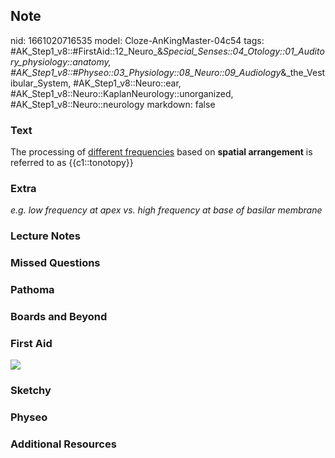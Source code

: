 ## Note
nid: 1661020716535
model: Cloze-AnKingMaster-04c54
tags: #AK_Step1_v8::#FirstAid::12_Neuro_&_Special_Senses::04_Otology::01_Auditory_physiology::anatomy, #AK_Step1_v8::#Physeo::03_Physiology::08_Neuro::09_Audiology_&_the_Vestibular_System, #AK_Step1_v8::Neuro::ear, #AK_Step1_v8::Neuro::KaplanNeurology::unorganized, #AK_Step1_v8::Neuro::neurology
markdown: false

### Text
<div>
  The processing of <u>different frequencies</u> based on
  <b>spatial arrangement</b> is referred to as {{c1::tonotopy}}
</div>

### Extra
<i>e.g. low frequency at apex vs. high frequency at base of basilar
membrane</i>

### Lecture Notes


### Missed Questions


### Pathoma


### Boards and Beyond


### First Aid
<img src="tmphCQYfq.png">

### Sketchy


### Physeo


### Additional Resources


